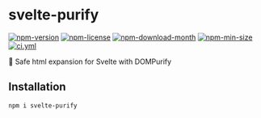 <!----- BEGIN GHOST DOCS HEADER ----->

# svelte-purify

[![npm-version](https://img.shields.io/npm/v/svelte-purify)](https://npmjs.com/package/svelte-purify) [![npm-license](https://img.shields.io/npm/l/svelte-purify)](https://npmjs.com/package/svelte-purify) [![npm-download-month](https://img.shields.io/npm/dm/svelte-purify)](https://npmjs.com/package/svelte-purify) [![npm-min-size](https://img.shields.io/bundlephobia/min/svelte-purify)](https://npmjs.com/package/svelte-purify) [![ci.yml](https://github.com/jill64/svelte-purify/actions/workflows/ci.yml/badge.svg)](https://github.com/jill64/svelte-purify/actions/workflows/ci.yml)

💎 Safe html expansion for Svelte with DOMPurify

## Installation

```sh
npm i svelte-purify
```

<!----- END GHOST DOCS HEADER ----->

